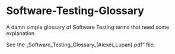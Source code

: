 # Software-Testing-Glossary
A damn simple glossary of Software Testing terms that need some explanation

See the „Software_Testing_Glossary_(Alexei_Lupan).pdf“ file.
